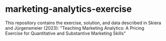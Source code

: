 # marketing-analytics-exercise
This repository contains the exercise, solution, and data described in Skiera and Jürgensmeier (2023): "Teaching Marketing Analytics: A Pricing Exercise for Quantitative and Substantive Marketing Skills"
